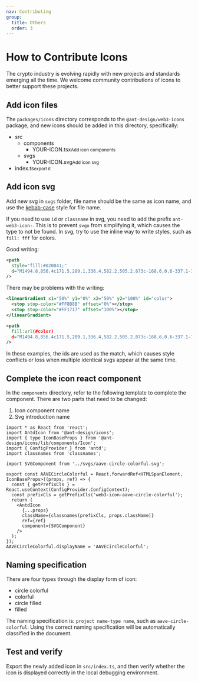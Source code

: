 ```yaml
---
nav: Contributing
group:
  title: Others
  order: 3
---
```


# How to Contribute Icons

The crypto industry is evolving rapidly with new projects and standards emerging all the time. We welcome community contributions of icons to better support these projects.

## Add icon files

The `packages/icons` directory corresponds to the `@ant-design/web3-icons` package, and new icons should be added in this directory, specifically:

<Tree>
  <ul>
    <li>
      src
      <ul>
        <li>
          components
          <ul>
            <li>YOUR-ICON.tsx<small>Add icon components</small></li>
          </ul>
        </li>
        <li>
          svgs
          <ul>
            <li>YOUR-ICON.svg<small>Add icon svg</small></li>
          </ul>
        </li>
      </ul>
    </li>
    <li>index.ts<small>export it</small></li>
  </ul>
</Tree>

## Add icon svg

Add new svg in `svgs` folder, file name should be the same as icon name, and use the [kebab-case](https://developer.mozilla.org/en-US/docs/Glossary/Kebab_case) style for file name.

If you need to use `id` or `classname` in svg, you need to add the prefix `ant-web3-icon-`. This is to prevent `svgo` from simplifying it, which causes the type to not be found. In svg, try to use the inline way to write styles, such as `fill: fff` for colors.

Good writing:

```svg
<path
  style="fill:#020041;"
  d="M1494.8,856.4c171.5,289.1,336.4,582.2,505.2,873c-168.6,0.6-337.1-1-505.6,0C1493.8,1438.3,1492.9,1147.3,1494.8,856.4"
/>
```

There may be problems with the writing:

```svg
<linearGradient x1="50%" y1="0%" x2="50%" y2="100%" id="color">
  <stop stop-color="#FF8B8B" offset="0%"></stop>
  <stop stop-color="#FF1717" offset="100%"></stop>
</linearGradient>
```

```svg
<path
  fill:url(#color)
  d="M1494.8,856.4c171.5,289.1,336.4,582.2,505.2,873c-168.6,0.6-337.1-1-505.6,0C1493.8,1438.3,1492.9,1147.3,1494.8,856.4"
/>
```

In these examples, the ids are used as the match, which causes style conflicts or loss when multiple identical svgs appear at the same time.

## Complete the icon react component

In the `components` directory, refer to the following template to complete the component. There are two parts that need to be changed:

1. Icon component name
2. Svg introduction name

```tsx | pure
import * as React from 'react';
import AntdIcon from '@ant-design/icons';
import { type IconBaseProps } from '@ant-design/icons/lib/components/Icon';
import { ConfigProvider } from 'antd';
import classnames from 'classnames';

import SVGComponent from '../svgs/aave-circle-colorful.svg';

export const AAVECircleColorful = React.forwardRef<HTMLSpanElement, IconBaseProps>((props, ref) => {
  const { getPrefixCls } = React.useContext(ConfigProvider.ConfigContext);
  const prefixCls = getPrefixCls('web3-icon-aave-circle-colorful');
  return (
    <AntdIcon
      {...props}
      className={classnames(prefixCls, props.className)}
      ref={ref}
      component={SVGComponent}
    />
  );
});
AAVECircleColorful.displayName = 'AAVECircleColorful';
```

## Naming specification

There are four types through the display form of icon:

- circle colorful
- colorful
- circle filled
- filled

The naming specification is: `project name-type name`, such as `aave-circle-colorful`. Using the correct naming specification will be automatically classified in the document.

## Test and verify

Export the newly added icon in `src/index.ts`, and then verify whether the icon is displayed correctly in the local debugging environment.
